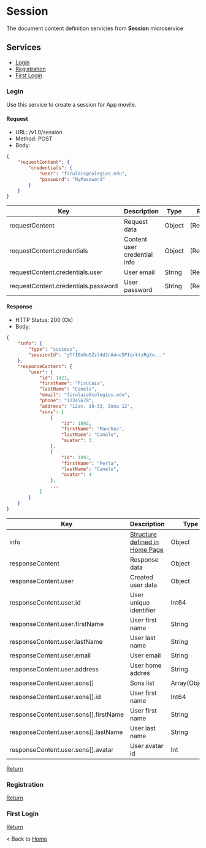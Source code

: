 # Session

The document content definition servicies from **Session** microservice

## Services

* [Login](#Login)  
* [Registration](#Registration)  
* [First Login](#First-Login)  

### Login

Use this service to create a session for App movile.

#### Request

* URL: /v1.0/session
* Method: POST
* Body:

``` json
{
    "requestContent": {
        "credentials": {
            "user": "firulais@colegios.edu",
            "password": "MyPassword"
        }
    }
}
```

| Key | Description | Type | Rules |
|-----|-------------|------|-------|
| requestContent | Request data | Object | (Required) |
| requestContent.credentials | Content user credential info | Object | (Required) |
| requestContent.credentials.user | User email | String | (Required) |
| requestContent.credentials.password | User password | String | (Required) |

#### Response

* HTTP Status: 200 (Ok)
* Body:

``` json
{
    "info": {
        "type": "success",
        "sessionId": "gTfI0uOuSZzl4d2nA4no5PIqrktzRgXu..."
    },
    "responseContent": {
        "user": {
            "id": 1821,
            "firstName": "Firulais",
            "lastName": "Canelo",
            "email": "firulais@colegios.edu",
            "phone": "12345678",
            "address": "12av. 19-33, Zona 12",
            "sons": [
                {
                    "id": 1892,
                    "firstName": "Manchas",
                    "lastName": "Canelo",
                    "avatar": 3
                },
                {
                    "id": 1893,
                    "firstName": "Perla",
                    "lastName": "Canelo",
                    "avatar": 4
                },
                ...
            ]
        }
    }
}
```

| Key | Description | Type | Rules |
|-----|-------------|------|-------|
| info | [Structure defined in Home Page](../home.md#Response-Structure) | Object | (Required) |
| responseContent | Response data | Object | (Required) |
| responseContent.user | Created user data | Object | (Required) |
| responseContent.user.id | User unique identifier | Int64 | (Required) |
| responseContent.user.firstName | User first name| String | (Required) |
| responseContent.user.lastName | User last name | String | (Required) |
| responseContent.user.email | User email | String | (Required) |
| responseContent.user.address | User home addres | String | (Required) |
| responseContent.user.sons[] | Sons list | Array(Object) | (Required) |
| responseContent.user.sons[].id | User first name | Int64 | (Required) |
| responseContent.user.sons[].firstName | User first name | String | (Required) |
| responseContent.user.sons[].lastName | User last name | String | (Required) |
| responseContent.user.sons[].avatar | User avatar id | Int | (Required) |

[Return](#Session)

### Registration

[Return](#Session)

### First Login

[Return](#Session)

< Back to [Home](../home.md)